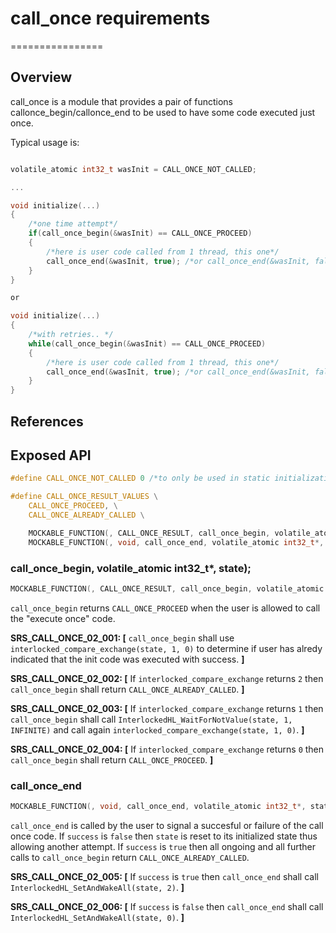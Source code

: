 # call_once requirements
================

## Overview

call_once is a module that provides a pair of functions callonce_begin/callonce_end to be used to have some code executed just once. 

Typical usage is:

```c

volatile_atomic int32_t wasInit = CALL_ONCE_NOT_CALLED;

...

void initialize(...)
{
    /*one time attempt*/
    if(call_once_begin(&wasInit) == CALL_ONCE_PROCEED)
    {
        /*here is user code called from 1 thread, this one*/
        call_once_end(&wasInit, true); /*or call_once_end(&wasInit, false)*/
    }
}

or

void initialize(...)
{
    /*with retries.. */
    while(call_once_begin(&wasInit) == CALL_ONCE_PROCEED)
    {
        /*here is user code called from 1 thread, this one*/
        call_once_end(&wasInit, true); /*or call_once_end(&wasInit, false)*/
    }
}
```


## References


## Exposed API

```c
#define CALL_ONCE_NOT_CALLED 0 /*to only be used in static initialization, rest of initializations need to use interlocked_exchange*/

#define CALL_ONCE_RESULT_VALUES \
    CALL_ONCE_PROCEED, \
    CALL_ONCE_ALREADY_CALLED \

    MOCKABLE_FUNCTION(, CALL_ONCE_RESULT, call_once_begin, volatile_atomic int32_t*, state);
    MOCKABLE_FUNCTION(, void, call_once_end, volatile_atomic int32_t*, state, bool, success);
```

### call_once_begin, volatile_atomic int32_t*, state);
```c
MOCKABLE_FUNCTION(, CALL_ONCE_RESULT, call_once_begin, volatile_atomic int32_t*, state);
```

`call_once_begin` returns `CALL_ONCE_PROCEED` when the user is allowed to call the "execute once" code.


**SRS_CALL_ONCE_02_001: [** `call_once_begin` shall use `interlocked_compare_exchange(state, 1, 0)` to determine if user has alredy indicated that the init code was executed with success. **]**

**SRS_CALL_ONCE_02_002: [** If `interlocked_compare_exchange` returns `2` then `call_once_begin` shall return  `CALL_ONCE_ALREADY_CALLED`. **]**

**SRS_CALL_ONCE_02_003: [** If `interlocked_compare_exchange` returns `1` then `call_once_begin` shall call `InterlockedHL_WaitForNotValue(state, 1, INFINITE)` and call again `interlocked_compare_exchange(state, 1, 0)`. **]**

**SRS_CALL_ONCE_02_004: [** If `interlocked_compare_exchange` returns `0` then `call_once_begin` shall return `CALL_ONCE_PROCEED`. **]**


### call_once_end
```c
MOCKABLE_FUNCTION(, void, call_once_end, volatile_atomic int32_t*, state, bool, success);
```

`call_once_end` is called by the user to signal a succesful or failure of the call once code. If `success` is `false` then `state` is reset to its initialized state thus allowing another attempt. If `success` is `true` then all ongoing and all further calls to `call_once_begin` return `CALL_ONCE_ALREADY_CALLED`.


**SRS_CALL_ONCE_02_005: [** If `success` is `true` then `call_once_end` shall call `InterlockedHL_SetAndWakeAll(state, 2)`. **]**

**SRS_CALL_ONCE_02_006: [** If `success` is `false` then `call_once_end` shall call `InterlockedHL_SetAndWakeAll(state, 0)`. **]**




